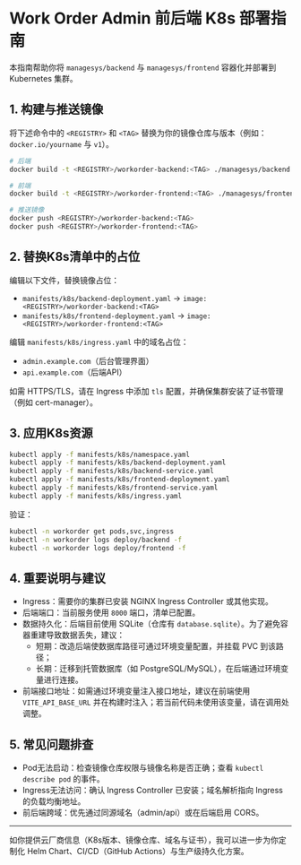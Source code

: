 # Work Order Admin 前后端 K8s 部署指南

本指南帮助你将 `managesys/backend` 与 `managesys/frontend` 容器化并部署到 Kubernetes 集群。

## 1. 构建与推送镜像

将下述命令中的 `<REGISTRY>` 和 `<TAG>` 替换为你的镜像仓库与版本（例如：`docker.io/yourname` 与 `v1`）。

```bash
# 后端
docker build -t <REGISTRY>/workorder-backend:<TAG> ./managesys/backend

# 前端
docker build -t <REGISTRY>/workorder-frontend:<TAG> ./managesys/frontend

# 推送镜像
docker push <REGISTRY>/workorder-backend:<TAG>
docker push <REGISTRY>/workorder-frontend:<TAG>
```

## 2. 替换K8s清单中的占位

编辑以下文件，替换镜像占位：
- `manifests/k8s/backend-deployment.yaml` → `image: <REGISTRY>/workorder-backend:<TAG>`
- `manifests/k8s/frontend-deployment.yaml` → `image: <REGISTRY>/workorder-frontend:<TAG>`

编辑 `manifests/k8s/ingress.yaml` 中的域名占位：
- `admin.example.com`（后台管理界面）
- `api.example.com`（后端API）

如需 HTTPS/TLS，请在 Ingress 中添加 `tls` 配置，并确保集群安装了证书管理（例如 cert-manager）。

## 3. 应用K8s资源

```bash
kubectl apply -f manifests/k8s/namespace.yaml
kubectl apply -f manifests/k8s/backend-deployment.yaml
kubectl apply -f manifests/k8s/backend-service.yaml
kubectl apply -f manifests/k8s/frontend-deployment.yaml
kubectl apply -f manifests/k8s/frontend-service.yaml
kubectl apply -f manifests/k8s/ingress.yaml
```

验证：
```bash
kubectl -n workorder get pods,svc,ingress
kubectl -n workorder logs deploy/backend -f
kubectl -n workorder logs deploy/frontend -f
```

## 4. 重要说明与建议

- Ingress：需要你的集群已安装 NGINX Ingress Controller 或其他实现。
- 后端端口：当前服务使用 `8000` 端口，清单已配置。
- 数据持久化：后端目前使用 SQLite（仓库有 `database.sqlite`）。为了避免容器重建导致数据丢失，建议：
  - 短期：改造后端使数据库路径可通过环境变量配置，并挂载 PVC 到该路径；
  - 长期：迁移到托管数据库（如 PostgreSQL/MySQL），在后端通过环境变量进行连接。
- 前端接口地址：如需通过环境变量注入接口地址，建议在前端使用 `VITE_API_BASE_URL` 并在构建时注入；若当前代码未使用该变量，请在调用处调整。

## 5. 常见问题排查

- Pod无法启动：检查镜像仓库权限与镜像名称是否正确；查看 `kubectl describe pod` 的事件。
- Ingress无法访问：确认 Ingress Controller 已安装；域名解析指向 Ingress 的负载均衡地址。
- 前后端跨域：优先通过同源域名（admin/api）或在后端启用 CORS。

---
如你提供云厂商信息（K8s版本、镜像仓库、域名与证书），我可以进一步为你定制化 Helm Chart、CI/CD（GitHub Actions）与生产级持久化方案。